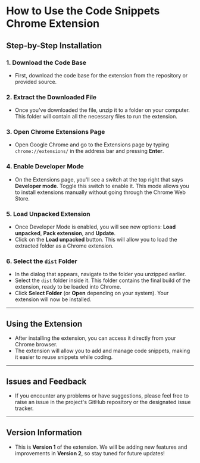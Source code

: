 # How to Use the Code Snippets Chrome Extension

## Step-by-Step Installation

### 1. **Download the Code Base**
   - First, download the code base for the extension from the repository or provided source.

### 2. **Extract the Downloaded File**
   - Once you've downloaded the file, unzip it to a folder on your computer. This folder will contain all the necessary files to run the extension.

### 3. **Open Chrome Extensions Page**
   - Open Google Chrome and go to the Extensions page by typing `chrome://extensions/` in the address bar and pressing **Enter**.
   
### 4. **Enable Developer Mode**
   - On the Extensions page, you'll see a switch at the top right that says **Developer mode**. Toggle this switch to enable it. This mode allows you to install extensions manually without going through the Chrome Web Store.

### 5. **Load Unpacked Extension**
   - Once Developer Mode is enabled, you will see new options: **Load unpacked**, **Pack extension**, and **Update**.
   - Click on the **Load unpacked** button. This will allow you to load the extracted folder as a Chrome extension.

### 6. **Select the `dist` Folder**
   - In the dialog that appears, navigate to the folder you unzipped earlier.
   - Select the `dist` folder inside it. This folder contains the final build of the extension, ready to be loaded into Chrome.
   - Click **Select Folder** (or **Open** depending on your system). Your extension will now be installed.

---

## Using the Extension

- After installing the extension, you can access it directly from your Chrome browser.
- The extension will allow you to add and manage code snippets, making it easier to reuse snippets while coding.

---

## Issues and Feedback

- If you encounter any problems or have suggestions, please feel free to raise an issue in the project's GitHub repository or the designated issue tracker.

---

## Version Information

- This is **Version 1** of the extension. We will be adding new features and improvements in **Version 2**, so stay tuned for future updates!

